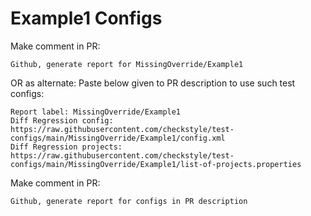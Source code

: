 # Example1 Configs
Make comment in PR:
```
Github, generate report for MissingOverride/Example1
```
OR as alternate:
Paste below given to PR description to use such test configs:
```
Report label: MissingOverride/Example1
Diff Regression config: https://raw.githubusercontent.com/checkstyle/test-configs/main/MissingOverride/Example1/config.xml
Diff Regression projects: https://raw.githubusercontent.com/checkstyle/test-configs/main/MissingOverride/Example1/list-of-projects.properties
```
Make comment in PR:
```
Github, generate report for configs in PR description
```

